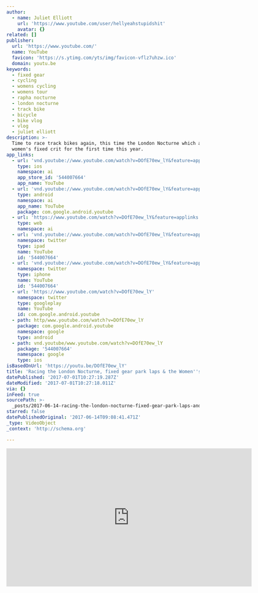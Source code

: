 ```yaml
---
author:
  - name: Juliet Elliott
    url: 'https://www.youtube.com/user/hellyeahstupidshit'
    avatar: {}
related: []
publisher:
  url: 'https://www.youtube.com/'
  name: YouTube
  favicon: 'https://s.ytimg.com/yts/img/favicon-vflz7uhzw.ico'
  domain: youtu.be
keywords:
  - fixed gear
  - cycling
  - womens cycling
  - womens tour
  - rapha nocturne
  - london nocturne
  - track bike
  - bicycle
  - bike vlog
  - vlog
  - juliet elliott
description: >-
  Time to race track bikes again, this time the London Nocturne which added a
  women's fixed crit for the first time this year.
app_links:
  - url: 'vnd.youtube://www.youtube.com/watch?v=DOfE70ew_lY&feature=applinks'
    type: ios
    namespace: ai
    app_store_id: '544007664'
    app_name: YouTube
  - url: 'vnd.youtube://www.youtube.com/watch?v=DOfE70ew_lY&feature=applinks'
    type: android
    namespace: ai
    app_name: YouTube
    package: com.google.android.youtube
  - url: 'https://www.youtube.com/watch?v=DOfE70ew_lY&feature=applinks'
    type: web
    namespace: ai
  - url: 'vnd.youtube://www.youtube.com/watch?v=DOfE70ew_lY&feature=applinks'
    namespace: twitter
    type: ipad
    name: YouTube
    id: '544007664'
  - url: 'vnd.youtube://www.youtube.com/watch?v=DOfE70ew_lY&feature=applinks'
    namespace: twitter
    type: iphone
    name: YouTube
    id: '544007664'
  - url: 'https://www.youtube.com/watch?v=DOfE70ew_lY'
    namespace: twitter
    type: googleplay
    name: YouTube
    id: com.google.android.youtube
  - path: http/www.youtube.com/watch?v=DOfE70ew_lY
    package: com.google.android.youtube
    namespace: google
    type: android
  - path: vnd.youtube/www.youtube.com/watch?v=DOfE70ew_lY
    package: '544007664'
    namespace: google
    type: ios
isBasedOnUrl: 'https://youtu.be/DOfE70ew_lY'
title: 'Racing the London Nocturne, fixed gear park laps & the Women''s Tour'
datePublished: '2017-07-01T10:27:19.287Z'
dateModified: '2017-07-01T10:27:18.011Z'
via: {}
inFeed: true
sourcePath: >-
  _posts/2017-06-14-racing-the-london-nocturne-fixed-gear-park-laps-and-the-women.md
starred: false
datePublishedOriginal: '2017-06-14T09:08:41.471Z'
_type: VideoObject
_context: 'http://schema.org'

---
```

<iframe src="https://cdn.embedly.com/widgets/media.html?src=https%3A%2F%2Fwww.youtube.com%2Fembed%2FDOfE70ew_lY%3Ffeature%3Doembed&amp;url=http%3A%2F%2Fwww.youtube.com%2Fwatch%3Fv%3DDOfE70ew_lY&amp;image=https%3A%2F%2Fi.ytimg.com%2Fvi%2FDOfE70ew_lY%2Fhqdefault.jpg&amp;key=a715cf41cc93453ca338d350cd26f87b&amp;type=text%2Fhtml&amp;schema=youtube" width="640" height="360" scrolling="no" frameborder="0" allowfullscreen="" style=""></iframe>